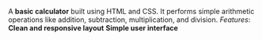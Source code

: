 A **basic calculator** built using HTML and CSS. It performs simple arithmetic operations like addition, subtraction, multiplication, and division.
*Features*: **Clean and responsive layout**
          **Simple user interface**

